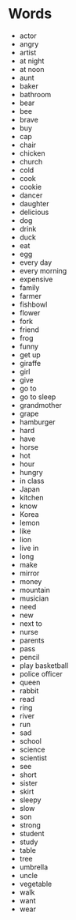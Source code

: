 # Words
* actor
* angry
* artist
* at night
* at noon
* aunt
* baker
* bathroom
* bear
* bee
* brave
* buy
* cap
* chair
* chicken
* church
* cold
* cook
* cookie
* dancer
* daughter
* delicious
* dog
* drink
* duck
* eat
* egg
* every day
* every morning
* expensive
* family
* farmer
* fishbowl
* flower
* fork
* friend
* frog
* funny
* get up
* giraffe
* girl
* give
* go to
* go to sleep
* grandmother
* grape
* hamburger
* hard
* have
* horse
* hot
* hour
* hungry
* in class
* Japan
* kitchen
* know
* Korea
* lemon
* like
* lion
* live in
* long
* make
* mirror
* money
* mountain
* musician
* need
* new
* next to
* nurse
* parents
* pass
* pencil
* play basketball
* police officer
* queen
* rabbit
* read
* ring
* river
* run
* sad
* school
* science
* scientist
* see
* short
* sister
* skirt
* sleepy
* slow
* son
* strong
* student
* study
* table
* tree
* umbrella
* uncle
* vegetable
* walk
* want
* wear
